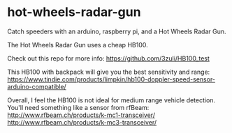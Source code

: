 # hot-wheels-radar-gun

Catch speeders with an arduino, raspberry pi, and a Hot Wheels Radar Gun.

The Hot Wheels Radar Gun uses a cheap HB100.

Check out this repo for more info:
https://github.com/3zuli/HB100_test

This HB100 with backpack will give you the best sensitivity and range:
https://www.tindie.com/products/limpkin/hb100-doppler-speed-sensor-arduino-compatible/

Overall, I feel the HB100 is not ideal for medium range vehicle detection.  You'll need something like a sensor from rfBeam:
http://www.rfbeam.ch/products/k-mc1-transceiver/
http://www.rfbeam.ch/products/k-mc3-transceiver/
